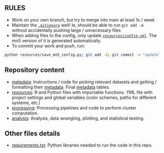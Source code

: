 ## RULES

* Work on your own branch, but try to merge into main at least 1x / week
* Maintain the [`.gitignore`](.gitignore) well! Ie, should be able to run `git add -A` without accidentally pushing large / unnecessary files
* When adding files to the config, only update [`resources/config.yml`](resources/config.yml). The mn5 version of it is generated automatically.
* To commit your work and push, run:
```bash
python resources/save_mn5_config.py; git add -A; git commit -m "update"; git push origin main
```

## Repository content
* [metadata](metadata): Instructions / code for picking relevant datasets and getting / formatting their [metadata](metadata). Final [metadata](metadata) tables.
* [resources](resources): R and Python files with importable functions. YML file with project settings and global variables (color schemes, paths for different systems, etc.)
* [processing](processing): Processing pipelines and code to perform cluster computation.
* [analysis](analysis): Analysis, data wrangling, plotting, and statistical testing.

## Other files details
* [requirements.txt](requirements.txt): Python libraries needed to run the code in this repo.

<!--
```bash
conda activate pt_snakemake
snakemake \
  -s Snakefile \
  -j 100 \
  --latency-wait 120 \
  --use-conda \
  --cluster \
    "sbatch \
    --nodes {resources.nodes} \
    -q gp_bscls \
    -A bsc83 \
    -c {resources.threads}  \
    --mail-user=freese@bsc.es \
    --mail-type=START,END,FAIL \
    --time=12:00:00" \
    -n

    snakemake --forceall --dag | dot -Tpdf > dag.pdf


snakemake \
  -s Snakefile \
  -j 100 \
  --latency-wait 120 \
  --use-conda \
  -n

```


# ```bash
# xargs -n 1 curl -O -L -u YJW4VXGF:zg2yps6nectvogfc < files.txt
# ``` -->
